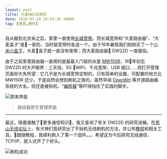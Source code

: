 ```yaml
---
layout: post
title: 大麦DW22D刷机
date: 2018-07-29 19:59:36 +0800
tag: [通信,硬件]
---
```


自从搬到北京来之后，家里一直使用[长城宽带](http://www.gwbn.net.cn)。而长城宽带和“大麦路由器”、“大麦盒子”是一家的，当时装宽带时各送一个。由于16年暑假我们刚刚买了一个[小米小盒子](https://www.mi.com/hezimini/)，大麦盒子就一直没有使用；而大麦路由器 DW22D 一直服役。

由于之前家里路由器一直用的是最最入门级的水星 [MW150R](http://service.mercurycom.com.cn/search.html?kw=mw150r)，16年初见 DW22D 时大开眼界：三天线、5G WIFI、千兆宽带、USB 插口......但打开管理页面却大失所望：它几乎是为长城宽带定制的，只有简单的设置，可配置的地方比 MW150R 还少。于是自然会想到刷机之类的。虽然早闻 [OpenWrt](https://openwrt.org) 等开源路由器系统的大名，但还是被拆机、“[编程器](https://en.wikipedia.org/wiki/Programmer_(hardware))”等吓得挡住了实践的脚步。

![原来界面](/styles/images/qcloud-COS-backup/damai_original.png.avif)

> 路由器原生管理界面

***

最近，随着接触了更多通信知识，我又查询了有关 DW22D 的研究进展。在[恩山无线论坛](www.right.com.cn)上，有大神们竟研究出了不拆机无线刷机的方法，并公布[教程](http://www.right.com.cn/forum/thread-313543-1-1.html)和相关工具。跟随教程，我顺利刷入了第一个固件。。。希望这为今后研究无线通信、TCP/IP、嵌入式开了个好头。

![刷机成功](/styles/images/qcloud-COS-backup/padavan.png.avif)